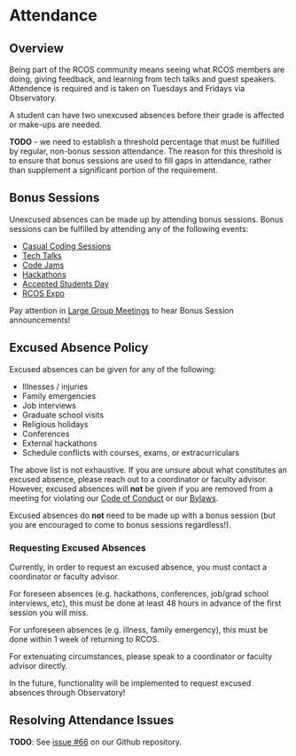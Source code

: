 # Attendance

## Overview

Being part of the RCOS community means seeing what RCOS members are doing, giving feedback, and learning from tech talks and guest speakers. Attendence is required and is taken on Tuesdays and Fridays via Observatory.

A student can have two unexcused absences before their grade is affected or make-ups are needed.

**TODO** - we need to establish a threshold percentage that must be fulfilled by regular, non-bonus session attendance. The reason for this threshold is to ensure that bonus sessions are used to fill gaps in attendance, rather than supplement a significant portion of the requirement.

## Bonus Sessions
Unexcused absences can be made up by attending bonus sessions. Bonus sessions can be fulfilled by attending any of the following events:

- [Casual Coding Sessions](/events/casual_coding_sessions)
- [Tech Talks](/events/tech_talks)
- [Code Jams](/events/code_jams)
- [Hackathons](/events/hackathons)
- [Accepted Students Day](/events/accepted_students_day)
- [RCOS Expo](/events/expo)

Pay attention in [Large Group Meetings](/events/large_group_meetings) to hear Bonus Session announcements!

## Excused Absence Policy
Excused absences can be given for any of the following:
* Illnesses / injuries
* Family emergencies
* Job interviews
* Graduate school visits
* Religious holidays
* Conferences
* External hackathons
* Schedule conflicts with courses, exams, or extracurriculars

The above list is not exhaustive. If you are unsure about what constitutes an excused absence, please reach out to a coordinator or faculty advisor. However, excused absences will **not** be given if you are removed from a meeting for violating our [Code of Conduct](community/CODE_OF_CONDUCT.md) or our [Bylaws](community/bylaws.md).

Excused absences do **not** need to be made up with a bonus session (but you are encouraged to come to bonus sessions regardless!).

### Requesting Excused Absences

Currently, in order to request an excused absence, you must contact a coordinator or faculty advisor.

For foreseen absences (e.g. hackathons, conferences, job/grad school interviews, etc), this must be done at least 48 hours in advance of the first session you will miss.

For unforeseen absences (e.g. illness, family emergency), this must be done within 1 week of returning to RCOS.

For extenuating circumstances, please speak to a coordinator or faculty advisor directly.

In the future, functionality will be implemented to request excused absences through Observatory!

## Resolving Attendance Issues

**TODO**: See [issue #66](https://github.com/rcos/rcos-handbook/issues/66) on our Github repository.